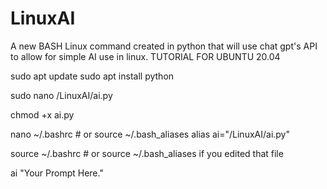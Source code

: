 # LinuxAI
A new BASH Linux command created in python that will use chat gpt's API to allow for simple AI use in linux.
TUTORIAL FOR UBUNTU 20.04

sudo apt update
sudo apt install python

sudo nano <location>/LinuxAI/ai.py
<replace OPENAI_API_KEY = "YOUR_API_KEY_HERE" with your api key>


chmod +x ai.py


nano ~/.bashrc # or source ~/.bash_aliases
<Add this to end of file>
alias ai="<location>/LinuxAI/ai.py"


source ~/.bashrc  # or source ~/.bash_aliases if you edited that file


ai "Your Prompt Here."
